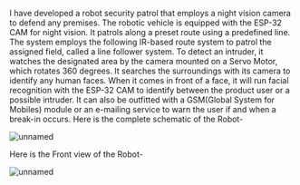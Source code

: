 I have developed a robot security patrol that employs a night vision camera to defend any premises. The robotic vehicle is equipped with the ESP-32 CAM for night vision. It patrols along a preset route using a predefined line. The system employs the following IR-based route system to patrol the assigned field, called a line follower system. To detect an intruder, it watches the designated area by the camera mounted on a Servo Motor, which rotates 360 degrees. It searches the surroundings with its camera to identify any human faces.  When it comes in front of a face, it will run facial recognition with the ESP-32 CAM to identify between the product user or a possible intruder. It can also be outfitted with a GSM(Global System for Mobiles) module or an e-mailing service to warn the user if and when a break-in occurs.
Here is the complete schematic of the Robot-







![unnamed](https://user-images.githubusercontent.com/58396532/169748497-7d01308b-3796-4114-bb6d-ee498049e03f.png)



Here is the Front view of the Robot-







![unnamed](https://user-images.githubusercontent.com/58396532/169748890-7487950d-d2e6-4234-be6e-fab58044e830.jpeg)
